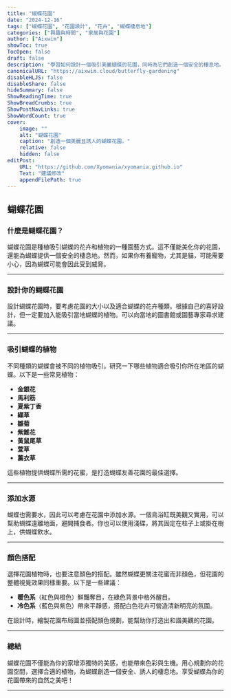 ```yaml
---
title: "蝴蝶花園"
date: "2024-12-16"
tags: ["蝴蝶花園", "花園設計", "花卉", "蝴蝶棲息地"]
categories: ["興趣與時間", "家居與花園"]
author: ["Aixwim"]
showToc: true
TocOpen: false
draft: false
description: "學習如何設計一個吸引美麗蝴蝶的花園，同時為它們創造一個安全的棲息地。"
canonicalURL: "https://aixwim.cloud/butterfly-gardening"
disableHLJS: false
disableShare: false
hideSummary: false
ShowReadingTime: true
ShowBreadCrumbs: true
ShowPostNavLinks: true
ShowWordCount: true
cover:
    image: ""
    alt: "蝴蝶花園"
    caption: "創造一個美麗且誘人的蝴蝶花園。"
    relative: false
    hidden: false
editPost:
    URL: "https://github.com/Xyomania/xyomania.github.io"
    Text: "建議修改"
    appendFilePath: true
---
```


## 蝴蝶花園

### 什麼是蝴蝶花園？  

蝴蝶花園是種植吸引蝴蝶的花卉和植物的一種園藝方式。這不僅能美化你的花園，還能為蝴蝶提供一個安全的棲息地。然而，如果你有養寵物，尤其是貓，可能需要小心，因為蝴蝶可能會因此受到威脅。

---

### **設計你的蝴蝶花園**

設計蝴蝶花園時，要考慮花園的大小以及適合蝴蝶的花卉種類。根據自己的喜好設計，但一定要加入能吸引當地蝴蝶的植物。可以向當地的圖書館或園藝專家尋求建議。

---

### **吸引蝴蝶的植物**

不同種類的蝴蝶會被不同的植物吸引。研究一下哪些植物適合吸引你所在地區的蝴蝶。以下是一些常見植物：  

- **金銀花**  
- **馬利筋**  
- **夏紫丁香**  
- **纈草**  
- **雛菊**  
- **紫錐花**  
- **黃鼠尾草**  
- **萱草**  
- **薰衣草**

這些植物提供蝴蝶所需的花蜜，是打造蝴蝶友善花園的最佳選擇。

---

### **添加水源**

蝴蝶也需要水，因此可以考慮在花園中添加水源。一個鳥浴缸既美觀又實用，可以幫助蝴蝶遠離地面，避開捕食者。你也可以使用淺碟，將其固定在柱子上或掛在樹上，供蝴蝶飲水。

---

### **顏色搭配**

選擇花園植物時，也要注意顏色的搭配。雖然蝴蝶更關注花蜜而非顏色，但花園的整體視覺效果同樣重要。以下是一些建議：  

- **暖色系**（紅色與橙色）鮮豔奪目，在綠色背景中格外醒目。  
- **冷色系**（藍色與紫色）帶來平靜感，搭配白色花卉可營造清新明亮的氛圍。

在設計時，繪製花園布局圖並搭配顏色規劃，能幫助你打造出和諧美觀的花園。

---

### **總結**

蝴蝶花園不僅能為你的家增添獨特的美感，也能帶來色彩與生機。用心規劃你的花園空間，選擇合適的植物，為蝴蝶創造一個安全、誘人的棲息地。享受蝴蝶為你的花園帶來的自然之美吧！

---
